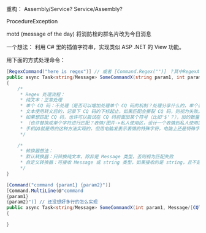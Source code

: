 ﻿重构：
Assembly/Service?
Service/Assembly?

ProcedureException

motd (message of the day)
将消防栓的群名片改为今日消息

一个想法：
利用 C# 里的插值字符串，实现类似 ASP .NET 的 View 功能。

用下面的方式处理命令：
```c#
[RegexCommand("here is regex")] // 或者 [Command.Regex("")] ？其中RegexAttribute是嵌套类。
public async Task<string/Message> SomeCommandX(string param1, int param2, ...) // 也许可以增加自定义类型转换功能。
{
    /*
     * Regex 处理流程：
     * 纯文本：正常处理
     * 单个 CQ 码：不处理（是否可以增加处理单个 CQ 码的机制？处理分享什么的，单个表情默认排除？某些情况下可以被识别为命令？）
     * 文本使用转义后的，记录下 CQ 码的下标起止，如果匹配会撕裂 CQ 码，则视为失败。
     * 如果想匹配 CQ 码，也许可以尝试在 CQ 码前面加某个符号（比如'$'？），加的数量比消息中连续'$'的数量多，然后每条消息分别生成一个正则。
     * （也许替换成单个字符进行匹配？表情/图片->私人使用区，设计一个表情到私人使用区的映射，每张不同的图片都用一个不同的码位）
     * 手机QQ就是用的这种方法实现的，但用电脑发表示表情的特殊字符，电脑上还是特殊字符，手机上显示表情（酷Q疑似收到特殊字符而不是表情/CQ码）
     */

    /*
     * 转换器想法：
     * 默认转换器：只转换纯文本，除非是 Message 类型，否则视为匹配失败
     * 自定义转换器：可接收 Message 或 string 类型，如果接收的是 string，且不是纯文本，则视为匹配失败。
     */
}

[Command("command {param1} {param2}")]
[Command.MultiLine(@"command
{param1}
{param2}")] // 还没想好多行的怎么实现
public async Task<string/Message> SomeCommandX(int param1, Message/[CQType("image")]MessageSegment param2) // 可以保留表情等等
{

}
```